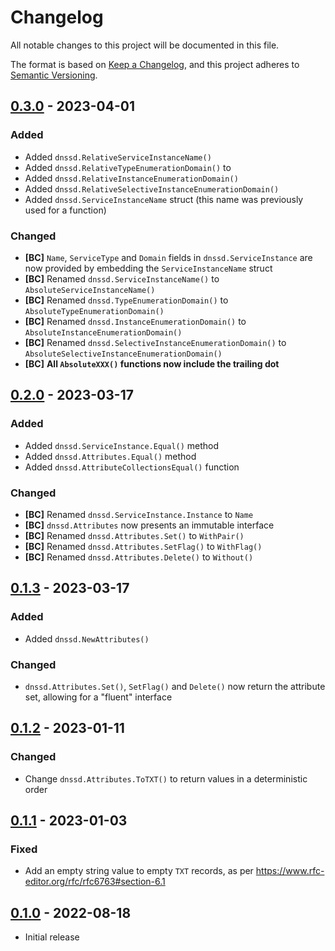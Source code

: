 # Changelog

All notable changes to this project will be documented in this file.

The format is based on [Keep a Changelog], and this project adheres to
[Semantic Versioning].

<!-- references -->

[keep a changelog]: https://keepachangelog.com/en/1.0.0/
[semantic versioning]: https://semver.org/spec/v2.0.0.html

## [0.3.0] - 2023-04-01

### Added

- Added `dnssd.RelativeServiceInstanceName()`
- Added `dnssd.RelativeTypeEnumerationDomain()` to
- Added `dnssd.RelativeInstanceEnumerationDomain()`
- Added `dnssd.RelativeSelectiveInstanceEnumerationDomain()`
- Added `dnssd.ServiceInstanceName` struct (this name was previously used for a function)

### Changed

- **[BC]** `Name`, `ServiceType` and `Domain` fields in `dnssd.ServiceInstance` are now provided by embedding the `ServiceInstanceName` struct
- **[BC]** Renamed `dnssd.ServiceInstanceName()` to `AbsoluteServiceInstanceName()`
- **[BC]** Renamed `dnssd.TypeEnumerationDomain()` to `AbsoluteTypeEnumerationDomain()`
- **[BC]** Renamed `dnssd.InstanceEnumerationDomain()` to `AbsoluteInstanceEnumerationDomain()`
- **[BC]** Renamed `dnssd.SelectiveInstanceEnumerationDomain()` to `AbsoluteSelectiveInstanceEnumerationDomain()`
- **[BC]** **All `AbsoluteXXX()` functions now include the trailing dot**

## [0.2.0] - 2023-03-17

### Added

- Added `dnssd.ServiceInstance.Equal()` method
- Added `dnssd.Attributes.Equal()` method
- Added `dnssd.AttributeCollectionsEqual()` function

### Changed

- **[BC]** Renamed `dnssd.ServiceInstance.Instance` to `Name`
- **[BC]** `dnssd.Attributes` now presents an immutable interface
- **[BC]** Renamed `dnssd.Attributes.Set()` to `WithPair()`
- **[BC]** Renamed `dnssd.Attributes.SetFlag()` to `WithFlag()`
- **[BC]** Renamed `dnssd.Attributes.Delete()` to `Without()`

## [0.1.3] - 2023-03-17

### Added

- Added `dnssd.NewAttributes()`

### Changed

- `dnssd.Attributes.Set()`, `SetFlag()` and `Delete()` now return the attribute set, allowing for a "fluent" interface

## [0.1.2] - 2023-01-11

### Changed

- Change `dnssd.Attributes.ToTXT()` to return values in a deterministic order

## [0.1.1] - 2023-01-03

### Fixed

- Add an empty string value to empty `TXT` records, as per https://www.rfc-editor.org/rfc/rfc6763#section-6.1

## [0.1.0] - 2022-08-18

- Initial release

<!-- references -->

[unreleased]: https://github.com/dogmatiq/dissolve
[0.1.0]: https://github.com/dogmatiq/dissolve/releases/tag/v0.1.0
[0.1.1]: https://github.com/dogmatiq/dissolve/releases/tag/v0.1.1
[0.1.2]: https://github.com/dogmatiq/dissolve/releases/tag/v0.1.2
[0.1.3]: https://github.com/dogmatiq/dissolve/releases/tag/v0.1.3
[0.2.0]: https://github.com/dogmatiq/dissolve/releases/tag/v0.2.0
[0.3.0]: https://github.com/dogmatiq/dissolve/releases/tag/v0.3.0

<!-- version template
## [0.0.1] - YYYY-MM-DD

### Added
### Changed
### Deprecated
### Removed
### Fixed
### Security
-->
